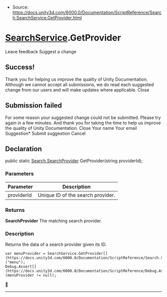 * Source: https://docs.unity3d.com/6000.0/Documentation/ScriptReference/Search.SearchService.GetProvider.html

#  [SearchService](https://docs.unity3d.com/6000.0/Documentation/ScriptReference/Search.SearchService.html).GetProvider
Leave feedback
Suggest a change
## Success!
Thank you for helping us improve the quality of Unity Documentation. Although we cannot accept all submissions, we do read each suggested change from our users and will make updates where applicable.
Close
## Submission failed
For some reason your suggested change could not be submitted. Please <a>try again</a> in a few minutes. And thank you for taking the time to help us improve the quality of Unity Documentation.
Close
Your name Your email Suggestion* Submit suggestion
Cancel
## Declaration
public static [Search.SearchProvider](https://docs.unity3d.com/6000.0/Documentation/ScriptReference/Search.SearchProvider.html) GetProvider(string providerId); 
### Parameters
Parameter | Description  
---|---  
providerId | Unique ID of the search provider.  
### Returns
**SearchProvider** The matching search provider. 
### Description
Returns the data of a search provider given its ID.
```
var menuProvider = SearchService.GetProvider[](https://docs.unity3d.com/6000.0/Documentation/ScriptReference/Search.SearchService.GetProvider.html)("menu");
Debug.Assert[](https://docs.unity3d.com/6000.0/Documentation/ScriptReference/Debug.Assert.html)(menuProvider != null);

```

* * *
